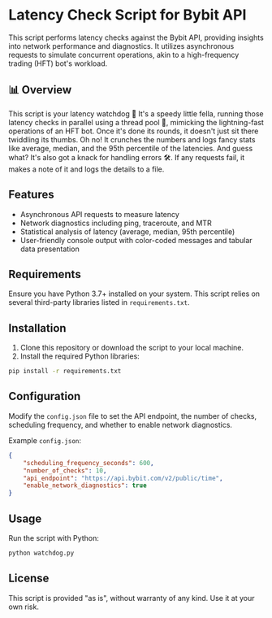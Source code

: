 
# Latency Check Script for Bybit API

This script performs latency checks against the Bybit API, providing insights into network performance and diagnostics. It utilizes asynchronous requests to simulate concurrent operations, akin to a high-frequency trading (HFT) bot's workload.

## 📊 Overview

This script is your latency watchdog  🐾
It's a speedy little fella, running those latency checks in parallel using a thread pool 🚀, mimicking the lightning-fast operations of an HFT bot.
Once it's done its rounds, it doesn't just sit there twiddling its thumbs. Oh no! It crunches the numbers and logs fancy stats like average, median, and the 95th percentile of the latencies.
And guess what? It's also got a knack for handling errors 🛠️. If any requests fail, it makes a note of it and logs the details to a file.

## Features

- Asynchronous API requests to measure latency
- Network diagnostics including ping, traceroute, and MTR
- Statistical analysis of latency (average, median, 95th percentile)
- User-friendly console output with color-coded messages and tabular data presentation

## Requirements

Ensure you have Python 3.7+ installed on your system. This script relies on several third-party libraries listed in `requirements.txt`.

## Installation

1. Clone this repository or download the script to your local machine.
2. Install the required Python libraries:

```bash
pip install -r requirements.txt
```

## Configuration

Modify the `config.json` file to set the API endpoint, the number of checks, scheduling frequency, and whether to enable network diagnostics.

Example `config.json`:

```json
{
    "scheduling_frequency_seconds": 600,
    "number_of_checks": 10,
    "api_endpoint": "https://api.bybit.com/v2/public/time",
    "enable_network_diagnostics": true
}
```

## Usage

Run the script with Python:

```bash
python watchdog.py
```

## License

This script is provided "as is", without warranty of any kind. Use it at your own risk.
